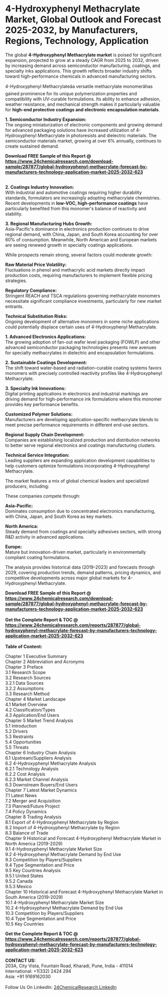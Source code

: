 <h1>4-Hydroxyphenyl Methacrylate Market, Global Outlook and Forecast 2025-2032, by Manufacturers, Regions, Technology, Application</h1><p>The global <strong>4-Hydroxyphenyl Methacrylate market</strong> is poised for significant expansion, projected to grow at a steady CAGR from 2025 to 2032, driven by increasing demand across semiconductor manufacturing, coatings, and specialty inks applications. This growth reflects broader industry shifts toward high-performance chemicals in advanced manufacturing sectors.</p><p>4-Hydroxyphenyl Methacrylateâa versatile methacrylate monomerâhas gained prominence for its unique polymerization properties and compatibility with UV-curable formulations. Its ability to enhance adhesion, weather resistance, and mechanical strength makes it particularly valuable for <strong>high-end protective coatings and electronic encapsulation materials</strong>.</p><p><strong>1. Semiconductor Industry Expansion:</strong><br>
The ongoing miniaturization of electronic components and growing demand for advanced packaging solutions have increased utilization of 4-Hydroxyphenyl Methacrylate in photoresists and dielectric materials. The semiconductor materials market, growing at over 6% annually, continues to create sustained demand.</p><div><b>Download FREE Sample of this Report @ 
            <a href="https://www.24chemicalresearch.com/download-sample/287877/global-hydroxyphenyl-methacrylate-forecast-by-manufacturers-technology-application-market-2025-2032-623">
            https://www.24chemicalresearch.com/download-sample/287877/global-hydroxyphenyl-methacrylate-forecast-by-manufacturers-technology-application-market-2025-2032-623</a></b></div><br><p><strong>2. Coatings Industry Innovation:</strong><br>
With industrial and automotive coatings requiring higher durability standards, formulators are increasingly adopting methacrylate chemistries. Recent developments in <strong>low-VOC, high-performance coatings</strong> have particularly benefited from this monomer's balance of reactivity and stability.</p><p><strong>3. Regional Manufacturing Hubs Growth:</strong><br>
Asia-Pacific's dominance in electronics production continues to drive regional demand, with China, Japan, and South Korea accounting for over 60% of consumption. Meanwhile, North American and European markets are seeing renewed growth in specialty coatings applications.</p><p>While prospects remain strong, several factors could moderate growth:</p><p><strong>Raw Material Price Volatility:</strong><br>
	Fluctuations in phenol and methacrylic acid markets directly impact production costs, requiring manufacturers to implement flexible pricing strategies.</p><p><strong>Regulatory Compliance:</strong><br>
	Stringent REACH and TSCA regulations governing methacrylate monomers necessitate significant compliance investments, particularly for new market entrants.</p><p><strong>Technical Substitution Risks:</strong><br>
	Ongoing development of alternative monomers in some niche applications could potentially displace certain uses of 4-Hydroxyphenyl Methacrylate.</p><p><strong>1. Advanced Electronics Applications:</strong><br>
The growing adoption of fan-out wafer level packaging (FOWLP) and other advanced semiconductor packaging technologies presents new avenues for specialty methacrylates in dielectric and encapsulation formulations.</p><p><strong>2. Sustainable Coatings Development:</strong><br>
The shift toward water-based and radiation-curable coating systems favors monomers with precisely controlled reactivity profiles like 4-Hydroxyphenyl Methacrylate.</p><p><strong>3. Specialty Ink Innovations:</strong><br>
Digital printing applications in electronics and industrial markings are driving demand for high-performance ink formulations where this monomer provides key performance benefits.</p><p><strong>Customized Polymer Solutions:</strong><br>
	Manufacturers are developing application-specific methacrylate blends to meet precise performance requirements in different end-use sectors.</p><p><strong>Regional Supply Chain Development:</strong><br>
	Companies are establishing localized production and distribution networks to better serve regional electronics and coatings manufacturing clusters.</p><p><strong>Technical Service Integration:</strong><br>
	Leading suppliers are expanding application development capabilities to help customers optimize formulations incorporating 4-Hydroxyphenyl Methacrylate.</p><p>The market features a mix of global chemical leaders and specialized producers, including:</p><p>These companies compete through:</p><p><strong>Asia-Pacific:</strong><br>
	Dominates consumption due to concentrated electronics manufacturing, with China, Japan, and South Korea as key markets.</p><p><strong>North America:</strong><br>
	Steady demand from coatings and specialty adhesives sectors, with strong R&amp;D activity in advanced applications.</p><p><strong>Europe:</strong><br>
	Mature but innovation-driven market, particularly in environmentally compliant coating formulations.</p><p>The analysis provides historical data (2019-2023) and forecasts through 2029, covering production trends, demand patterns, pricing dynamics, and competitive developments across major global markets for 4-Hydroxyphenyl Methacrylate.</p><div><b>Download FREE Sample of this Report @ 
            <a href="https://www.24chemicalresearch.com/download-sample/287877/global-hydroxyphenyl-methacrylate-forecast-by-manufacturers-technology-application-market-2025-2032-623">
            https://www.24chemicalresearch.com/download-sample/287877/global-hydroxyphenyl-methacrylate-forecast-by-manufacturers-technology-application-market-2025-2032-623</a></b></div><br><div><b>Get the Complete Report & TOC @ 
            <a href="https://www.24chemicalresearch.com/reports/287877/global-hydroxyphenyl-methacrylate-forecast-by-manufacturers-technology-application-market-2025-2032-623">
            https://www.24chemicalresearch.com/reports/287877/global-hydroxyphenyl-methacrylate-forecast-by-manufacturers-technology-application-market-2025-2032-623</a></b></div><br>
            <b>Table of Content:</b><p>Chapter 1 Executive Summary<br />
Chapter 2 Abbreviation and Acronyms<br />
Chapter 3 Preface<br />
3.1 Research Scope<br />
3.2 Research Sources<br />
3.2.1 Data Sources<br />
3.2.2 Assumptions<br />
3.3 Research Method<br />
Chapter 4 Market Landscape<br />
4.1 Market Overview<br />
4.2 Classification/Types<br />
4.3 Application/End Users<br />
Chapter 5 Market Trend Analysis<br />
5.1 Introduction<br />
5.2 Drivers<br />
5.3 Restraints<br />
5.4 Opportunities<br />
5.5 Threats<br />
Chapter 6 Industry Chain Analysis<br />
6.1 Upstream/Suppliers Analysis<br />
6.2 4-Hydroxyphenyl Methacrylate Analysis<br />
6.2.1 Technology Analysis<br />
6.2.2 Cost Analysis<br />
6.2.3 Market Channel Analysis<br />
6.3 Downstream Buyers/End Users<br />
Chapter 7 Latest Market Dynamics<br />
7.1 Latest News<br />
7.2 Merger and Acquisition<br />
7.3 Planned/Future Project<br />
7.4 Policy Dynamics<br />
Chapter 8 Trading Analysis<br />
8.1 Export of 4-Hydroxyphenyl Methacrylate by Region<br />
8.2 Import of 4-Hydroxyphenyl Methacrylate by Region<br />
8.3 Balance of Trade<br />
Chapter 9 Historical and Forecast 4-Hydroxyphenyl Methacrylate Market in North America (2019-2029)<br />
9.1 4-Hydroxyphenyl Methacrylate Market Size<br />
9.2 4-Hydroxyphenyl Methacrylate Demand by End Use<br />
9.3 Competition by Players/Suppliers<br />
9.4 Type Segmentation and Price<br />
9.5 Key Countries Analysis<br />
9.5.1 United States<br />
9.5.2 Canada<br />
9.5.3 Mexico<br />
Chapter 10 Historical and Forecast 4-Hydroxyphenyl Methacrylate Market in South America (2019-2029)<br />
10.1 4-Hydroxyphenyl Methacrylate Market Size<br />
10.2 4-Hydroxyphenyl Methacrylate Demand by End Use<br />
10.3 Competition by Players/Suppliers<br />
10.4 Type Segmentation and Price<br />
10.5 Key Countries</p><div><b>Get the Complete Report & TOC @ 
            <a href="https://www.24chemicalresearch.com/reports/287877/global-hydroxyphenyl-methacrylate-forecast-by-manufacturers-technology-application-market-2025-2032-623">
            https://www.24chemicalresearch.com/reports/287877/global-hydroxyphenyl-methacrylate-forecast-by-manufacturers-technology-application-market-2025-2032-623</a></b></div><br><b>CONTACT US:</b><br>
            203A, City Vista, Fountain Road, Kharadi, Pune, India - 411014<br>
            International: +1(332) 2424 294<br>
            Asia: +91 9169162030 <br><br>
            Follow Us On LinkedIn: <a href="https://www.linkedin.com/company/24chemicalresearch/">24ChemicalResearch LinkedIn</a>